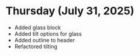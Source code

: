 # Thursday (July 31, 2025)

- Added glass block
- Added tilt options for glass
- Added outline to header
- Refactored tilting
